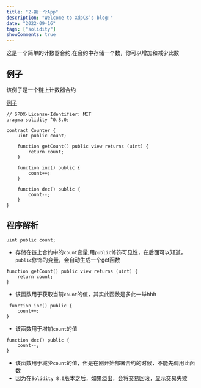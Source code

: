 ```yaml
---
title: "2-第一个App"
description: "Welcome to XdpCs’s blog!"
date: "2022-09-16"
tags: ["solidity"]
showComments: true
---
```


这是一个简单的计数器合约,在合约中存储一个数，你可以增加和减少此数

## 例子

该例子是一个链上计数器合约

[例子](https://github.com/XdpCs/Solidity-Learning/blob/master/contracts/FirstApp/Counter.sol)

```solidity
// SPDX-License-Identifier: MIT
pragma solidity ^0.8.0;

contract Counter {
    uint public count;

    function getCount() public view returns (uint) {
        return count;
    }

    function inc() public {
        count++;
    }

    function dec() public {
        count--;
    }
}
```

## 程序解析

```solidity
uint public count;
```

* 存储在链上合约中的`count`变量,用`public`修饰可见性，在后面可以知道，`public`修饰的变量，会自动生成一个get函数

```solidity
function getCount() public view returns (uint) {
    return count;
}
```

* 该函数用于获取当前`count`的值，其实此函数是多此一举hhh

```solidity
 function inc() public {
    count++;
}
```

* 该函数用于增加`count`的值

```solidity
function dec() public {
    count--;
}
```

* 该函数用于减少`count`的值，但是在刚开始部署合约的时候，不能先调用此函数
* 因为在`Solidity 8.0`版本之后，如果溢出，会将交易回滚，显示交易失败